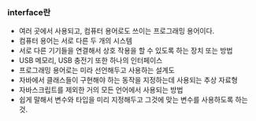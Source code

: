 ### interface란

- 여러 곳에서 사용되고, 컴퓨터 용어로도 쓰이는 프로그래밍 용어이다.
- 컴퓨터 용어는 서로 다른 두 개의 시스템
- 서로 다른 기기들을 연결해서 상호 작용을 할 수 있도록 하는 장치 또는 방법
- USB 메모리, USB 충전기 또한 하나의 인터페이스
- 프로그래밍 용어로는 미라 선언해두고 사용하는 설계도
- 자바에서 클래스들이 구현해야 하는 동작을 지정하는데 사용되는 추상 자료형
- 자바스크립트를 제외한 거의 모든 언어에서 사용되는 방법
- 쉽게 말해서 변수와 타입을 미리 지정해두고 그것에 맞는 변수를 사용하도록 하는 것.
